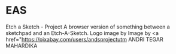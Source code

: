 # EAS
Etch a Sketch - Project
A browser version of something between a sketchpad and an Etch-A-Sketch.
Logo image by Image by <a href="https://pixabay.com/users/andsprojectutm ANDRI TEGAR MAHARDIKA